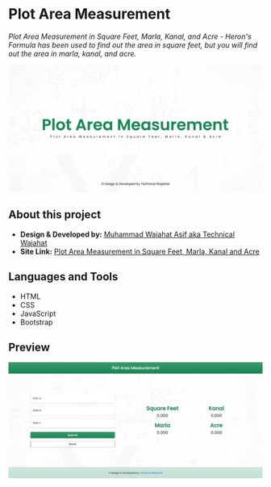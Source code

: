 # Plot Area Measurement
*Plot Area Measurement in Square Feet, Marla, Kanal, and Acre - Heron's Formula has been used to find out the area in square feet, but you will find out the area in marla, kanal, and acre.*

![Plot Area Measurement](WebThumbnail.jpg)

## About this project
- **Design & Developed by:** [Muhammad Wajahat Asif aka Technical Wajahat](https://facebook.com/TechnicalWajahat)
- **Site Link:** [Plot Area Measurement in Square Feet, Marla, Kanal and Acre](https://technicalwajahat.github.io/plotmeasure/)

## Languages and Tools
- HTML
- CSS
- JavaScript
- Bootstrap

## Preview
![Plot Area Measurement Site Preview](Preview.png)